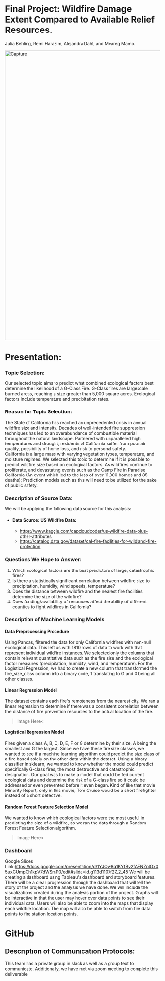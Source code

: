 # Final Project: Wildfire Damage Extent Compared to Available Relief Resources. 
  Julia Behling, Remi Harazim, Alejandra Dahl, and Meareg Mamo.

<img width="941" alt="Capture" src="https://user-images.githubusercontent.com/90812456/152652437-a6ec29f5-b687-4943-b34b-613e16e51cd3.PNG">

# Presentation:
### Topic Selection:
Our selected topic aims to predict what combined ecological factors best determine the likelihood of a G-Class Fire. G-Class fires are largescale burned areas, reaching a size greater than 5,000 square acres. Ecological factors include temperature and precipitation rates. 

### Reason for Topic Selection:
The State of California has reached an unprecedented crisis in annual wildfire size and intensity. Decades of well-intended fire suppression techniques has led to an overabundance of combustible material throughout the natural landscape. Partnered with unparalleled high temperatures and drought, residents of California suffer from poor air quality, possibility of home loss, and risk to personal safety.  
California is a large mass with varying vegetation types, temperature, and moisture regimes. We selected this topic to determine if it is possible to predict wildfire size based on ecological factors. As wildfires continue to proliferate, and devastating events such as the Camp Fire in Paradise California (An event which led to the loss of over 11,000 homes and 85 deaths); Prediction models such as this will need to be utilized for the sake of public safety.

### Description of Source Data:
We will be applying the following data source for this analysis:

* #### Data Source: US Wildfire Data:
  * https://www.kaggle.com/capcloudcoder/us-wildfire-data-plus-other-attributes
  * https://catalog.data.gov/dataset/cal-fire-facilities-for-wildland-fire-protection
  

### Questions We Hope to Answer:
1.	Which ecological factors are the best predictors of large, catastrophic fires?
2.	Is there a statistically significant correlation between wildfire size to precipitation, humidity, wind speeds, temperature? 
3.	Does the distance between wildfire and the nearest fire facilities determine the size of the wildfire?
4.	Does funding/availability of resources affect the ability of different counties to fight wildfires in California?

### Description of Machine Learning Models
#### Data Preprocessing Procedure
Using Pandas, filtered the data for only California wildfires with non-null ecological data. This left us with 1810 rows of data to work with that represent individual wildfire instances. We selected only the columns that contain relevant quantitative data such as  the fire size and the ecological factor measures (precipitation, humidity, wind, and temperature). For the Logistical Regression, we had to create a new column that transformed the fire_size_class column into a binary code, 1 translating to G and 0 being all other classes. 

#### Linear Regression Model
The dataset contains each fire's remoteness from the nearest city. We ran a linear regression to determine if there was a consistent correlation between the distance of fire prevention resources to the actual location of the fire. 

>Image Here<

#### Logistical Regression Model
Fires given a class A, B, C, D, E, F or G determine by their size, A being the smallest and G the largest. Since we have these fire size classes, we wanted to see if a machine learning algorithm could predict the size class of a fire based solely on the other data within the dataset. Using a binary classifier in sklearn, we wanted to know whether the model could predict specifically G-class fires, the most destructive and catastrophic designation. Our goal was to make a model that could be fed current ecological data and determine the risk of a G-class fire so it could be addressed or even prevented before it even began. Kind of like that movie Minority Report, only in this movie, Tom Cruise would be a short firefighter instead of a short detective.

#### Random Forest Feature Selection Model
We wanted to know which ecological factors were the most useful in predicting the size of a wildfire, so we ran the data through a Random Forest Feature Selection algorithm. 

>Image Here<

### Dashboard
Google Slides Link:https://docs.google.com/presentation/d/1YJOw8q1KYfBv2fAENZplOx05uxCUmpCh1kpV7dWSmP0/edit#slide=id.g113d1107f27_2_45
We will be creating a dashboard using Tableau's dashboard and storyboard features. There will be a clear progression through the dashboard that will tell the story of the project and the analysis we have done. We will include the visualizations created during the analysis portion of the project. Graphs will be interactive in that the user may hover over data points to see their individual data. Users will also be able to zoom into the maps that display each wildfire location. The map will also be able to switch from fire data points to fire station location points. 

# GitHub
## Description of Communication Protocols:
This team has a private group in slack as well as a group text to communicate. Additionally, we have met via zoom meeting to complete this deliverable. 

